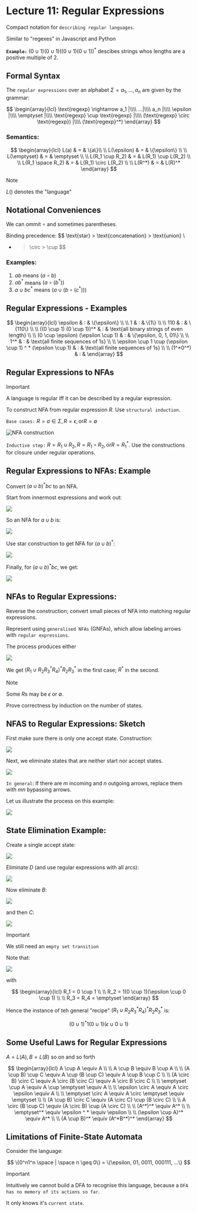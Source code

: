 # Lecture 11: Regular Expressions

Compact notation for `describing regular languages`.

Similar to "regexes" in Javascript and Python

__`Example:`__ $(0 \cup 1) (0 \cup 1) ((0 \cup 1)(0 \cup 1))^*$ descibes strings whos lengths are a positive multiple of 2.

## Formal Syntax

The `regular expressions` over an alphabet $\Sigma = {a_1, ..., a_n}$ are given by the grammar:

$$
\begin{array}{lcl}
\text{regexp} \rightarrow a_1 |\\\\
...|\\\\
 a_n |\\\\
  \epsilon |\\\\
   \emptyset |\\\\
    \text{regexp} \cup \text{regexp} |\\\\
     (\text{regexp} \circ \text{regexp}) |\\\\
      (\text{regexp}^*)
\end{array}
$$

### Semantics:

$$
\begin{array}{lcl}
L(a) & = & \{a\}\\ \\
L(\epsilon) & = & \{\epsilon\} \\ \\
L(\emptyset) & = & \emptyset \\ \\
L(R_1 \cup R_2) & = & L(R_1) \cup L(R_2) \\ \\
L(R_1 \space R_2) & = & L(R_1) \circ L(R_2) \\ \\
L(R^*) & = & L(R)^*
\end{array}
$$

> [!NOTE]
> $L()$ denotes the "language"


## Notational Conveniences

We can ommit $\circ$ and sometimes parentheses.

Binding precedence: 
$$
\text{star} > \text{concatenation} > \text{union} \\
* > \circ > \cup
$$

### Examples:
1. $ab$ means $(a \circ b)$
2. $ab^*$ means $(a \circ (b^*))$
3. $a \cup bc^*$ means $(a \cup (b \circ (c ^ *)))$


## Regular Expressions - Examples

$$
\begin{array}{lcl}
\epsilon & : & \{\epsilon\} \\ \\
1 & : & \{1\} \\ \\
110 & : & \{110\} \\ \\
((0 \cup 1) (0 \cup 1))^* & : & \text{all binary strings of even length} \\ \\
(0 \cup \epsilon) (\epsilon \cup 1) & : & \{\epsilon, 0, 1, 01\} \\ \\
1^* & : & \text{all finite sequences of 1s} \\ \\
\epsilon \cup 1 \cup (\epsilon \cup 1) ^ * (\epsilon \cup 1) & : & \text{all finite sequences of 1s} \\ \\
(1^*0^*) & : & 
\end{array}
$$

## Regular Expressions to NFAs

> [!IMPORTANT]
> A language is regular iff it can be described by a regular expression.

To construct NFA from regular expression $R$. Use `structural induction`.

`Base cases:` $R = a \in \Sigma, R = \epsilon, \text{or} R = \emptyset$

![NFA construction](./Resources/image1.png)

`Inductive step:` $R = R_1 \cup R_2, R = R_1 \circ R_2, \text{or} R = R_1^*$. Use the constructions for closure under regular operations.

## Regular Expressions to NFAs: Example

Convert $(a \cup b) ^ * bc$ to an NFA.

Start from innermost expressions and work out:

![](./Resources/image2.png)

So an NFA for $a \cup b$ is:

![](./Resources/image3.png)

Use star construction to get NFA for $(a \cup b)^*$:

![](./Resources/image4.png)

Finally, for $(a \cup b)^* bc$, we get:

![](./Resources/image5.png)

## NFAs to Regular Expressions:

Reverse the construction; convert small pieces of NFA into matching regular expressions.

Represent using `generalised NFAs` (GNFAs), which allow labeling arrows with `regular expressions`.

The process produces either 

![](./Resources/image6.png)

We get $(R_1 \cup R_2 R_3 ^* R_4) ^* R_2 R_3^*$ in the first case; $R^*$ in the second.

> [!NOTE]
> Some $R$s may be $\epsilon$ or $\emptyset$.
>
> Prove correctness by induction on the number of states.

## NFAS to Regular Expressions: Sketch

First make sure there is only one accept state. Construction:

![](./Resources/image7.png)

Next, we eliminate states that are neither start nor accept states.

![](./Resources/image8.png)

`In general`: If there are $m$ incoming and $n$ outgoing arrows, replace them with $mn$ bypassing arrows.

Let us illustrate the process on this example:

![](./Resources/image9.png)

## State Elimination Example:

Create a single accept state:

![](./Resources/image10.png)

Eliminate $D$ (and use regular expressions with all arcs):

![](./Resources/image11.png)

Now eliminate $B$:

![](./Resources/image11.png)

and then $C$:

![](./Resources/image12.png)

> [!IMPORTANT]
> We still need an `empty set transition`

Note that:

![](./Resources/image13.png)

with

$$
\begin{array}{lcl}
R_1 = 0 \cup 1 \\ \\
R_2 = 1(0 \cup 1)(\epsilon \cup 0 \cup 1) \\ \\
R_3 = R_4 = \emptyset
\end{array}
$$

Hence the instance of teh general "recipe" $(R_1 \cup R_2R_3^*R_4)^* R_2 R_3^*$ is:

$$
(0 \cup 1)^* 1 (0 \cup 1) (\epsilon \cup 0 \cup 1)
$$

## Some Useful Laws for Regular Expressions

$A = L(A), B = L(B)$ so on and so forth

$$
\begin{array}{lcl}
A \cup A \equiv A \\ \\
A \cup B \equiv B \cup A \\ \\
(A \cup B) \cup C \equiv A \cup (B \cup C) \equiv A \cup B \cup C \\ \\
(A \circ B) \circ C \equiv A \circ (B \circ C) \equiv A \circ B \circ C \\ \\
\emptyset \cup A \equiv A \cup \emptyset \equiv A \\ \\
\epsilon \circ A \equiv A \circ \epsilon \equiv A \\ \\
\emptyset \circ A \equiv A \circ \emptyset \equiv \emptyset \\ \\
(A \cup B) \circ C \equiv (A \circ C) \cup (B \circ C) \\ \\
A \circ (B \cup C) \equiv (A \circ B) \cup (A \circ C) \\ \\
(A^*)^* \equiv A^* \\ \\
\emptyset^* \equiv \epsilon ^ * \equiv \epsilon \\ \\
(\epsilon \cup A)^* \equiv A^* \\ \\
(A \cup B)^* \equiv (A^*B^*)^*
\end{array}
$$

## Limitations of Finite-State Automata

Consider the language:

$$
\{0^n1^n \space | \space n \geq 0\} = \{\epsilon, 01, 0011, 000111, ...\}
$$

> [!IMPORTANT]
> Intuitively we cannot build a DFA to recognise this language, because a `DFA has no memory of its actions so far`.
>
> It only knows it's `current state`.


